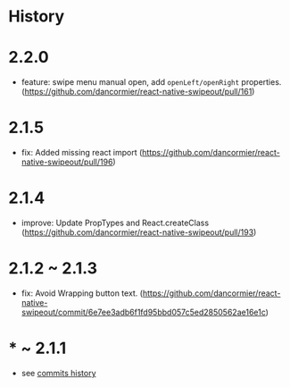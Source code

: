 # History

# 2.2.0

- feature: swipe menu manual open, add `openLeft/openRight` properties. (https://github.com/dancormier/react-native-swipeout/pull/161)

# 2.1.5

-  fix: Added missing react import (https://github.com/dancormier/react-native-swipeout/pull/196)

# 2.1.4

- improve: Update PropTypes and React.createClass (https://github.com/dancormier/react-native-swipeout/pull/193)

# 2.1.2 ~ 2.1.3

- fix: Avoid Wrapping button text. (https://github.com/dancormier/react-native-swipeout/commit/6e7ee3adb6f1fd95bbd057c5ed2850562ae16e1c)

# * ~ 2.1.1 

- see [commits history](https://github.com/dancormier/react-native-swipeout/commits/master)